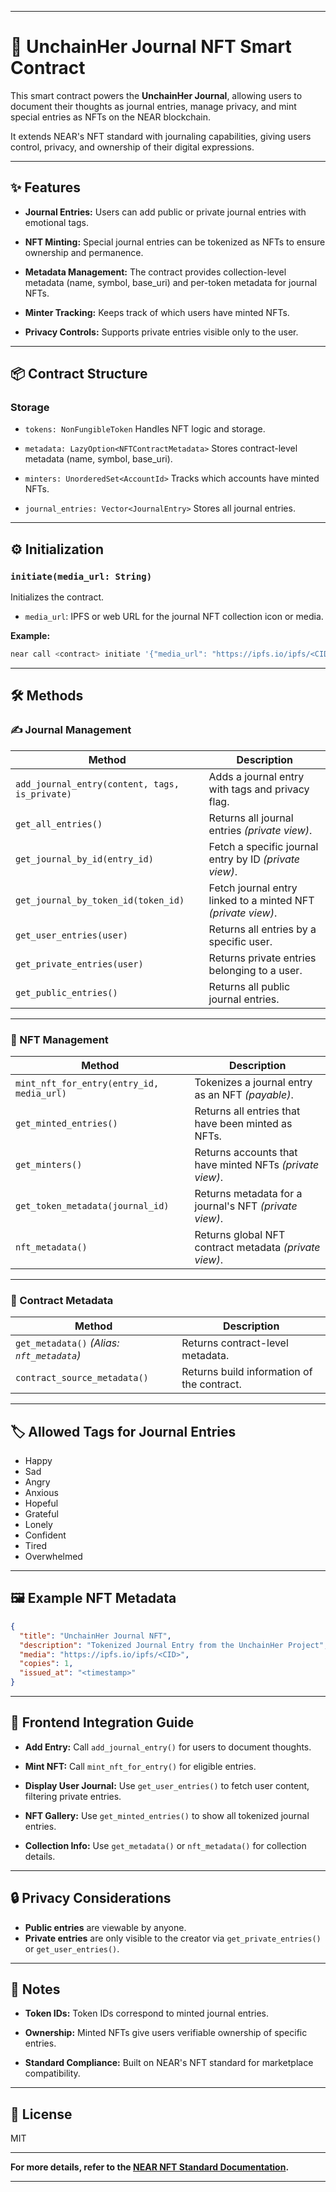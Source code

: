 
---

# 📝 UnchainHer Journal NFT Smart Contract

This smart contract powers the **UnchainHer Journal**, allowing users to document their thoughts as journal entries, manage privacy, and mint special entries as NFTs on the NEAR blockchain.

It extends NEAR's NFT standard with journaling capabilities, giving users control, privacy, and ownership of their digital expressions.

---

## ✨ Features

* **Journal Entries:**
  Users can add public or private journal entries with emotional tags.

* **NFT Minting:**
  Special journal entries can be tokenized as NFTs to ensure ownership and permanence.

* **Metadata Management:**
  The contract provides collection-level metadata (name, symbol, base\_uri) and per-token metadata for journal NFTs.

* **Minter Tracking:**
  Keeps track of which users have minted NFTs.

* **Privacy Controls:**
  Supports private entries visible only to the user.

---

## 📦 Contract Structure

### Storage

* `tokens: NonFungibleToken`
  Handles NFT logic and storage.

* `metadata: LazyOption<NFTContractMetadata>`
  Stores contract-level metadata (name, symbol, base\_uri).

* `minters: UnorderedSet<AccountId>`
  Tracks which accounts have minted NFTs.

* `journal_entries: Vector<JournalEntry>`
  Stores all journal entries.

---

## ⚙️ Initialization

### `initiate(media_url: String)`

Initializes the contract.

* `media_url`: IPFS or web URL for the journal NFT collection icon or media.

**Example:**

```bash
near call <contract> initiate '{"media_url": "https://ipfs.io/ipfs/<CID>"}' --accountId <your-account>
```

---

## 🛠 Methods

### ✍️ Journal Management

| Method                                         | Description                                                  |
| ---------------------------------------------- | ------------------------------------------------------------ |
| `add_journal_entry(content, tags, is_private)` | Adds a journal entry with tags and privacy flag.             |
| `get_all_entries()`                            | Returns all journal entries *(private view)*.                |
| `get_journal_by_id(entry_id)`                  | Fetch a specific journal entry by ID *(private view)*.       |
| `get_journal_by_token_id(token_id)`            | Fetch journal entry linked to a minted NFT *(private view)*. |
| `get_user_entries(user)`                       | Returns all entries by a specific user.                      |
| `get_private_entries(user)`                    | Returns private entries belonging to a user.                 |
| `get_public_entries()`                         | Returns all public journal entries.                          |

---

### 🎨 NFT Management

| Method                                    | Description                                              |
| ----------------------------------------- | -------------------------------------------------------- |
| `mint_nft_for_entry(entry_id, media_url)` | Tokenizes a journal entry as an NFT *(payable)*.         |
| `get_minted_entries()`                    | Returns all entries that have been minted as NFTs.       |
| `get_minters()`                           | Returns accounts that have minted NFTs *(private view)*. |
| `get_token_metadata(journal_id)`          | Returns metadata for a journal's NFT *(private view)*.   |
| `nft_metadata()`                          | Returns global NFT contract metadata *(private view)*.   |

---

### 🔎 Contract Metadata

| Method                                     | Description                                |
| ------------------------------------------ | ------------------------------------------ |
| `get_metadata()` *(Alias: `nft_metadata`)* | Returns contract-level metadata.           |
| `contract_source_metadata()`               | Returns build information of the contract. |

---

## 🏷 Allowed Tags for Journal Entries

* Happy
* Sad
* Angry
* Anxious
* Hopeful
* Grateful
* Lonely
* Confident
* Tired
* Overwhelmed

---

## 🖼️ Example NFT Metadata

```json
{
  "title": "UnchainHer Journal NFT",
  "description": "Tokenized Journal Entry from the UnchainHer Project",
  "media": "https://ipfs.io/ipfs/<CID>",
  "copies": 1,
  "issued_at": "<timestamp>"
}
```

---

## 🔗 Frontend Integration Guide

* **Add Entry:**
  Call `add_journal_entry()` for users to document thoughts.

* **Mint NFT:**
  Call `mint_nft_for_entry()` for eligible entries.

* **Display User Journal:**
  Use `get_user_entries()` to fetch user content, filtering private entries.

* **NFT Gallery:**
  Use `get_minted_entries()` to show all tokenized journal entries.

* **Collection Info:**
  Use `get_metadata()` or `nft_metadata()` for collection details.

---

## 🔒 Privacy Considerations

* **Public entries** are viewable by anyone.
* **Private entries** are only visible to the creator via `get_private_entries()` or `get_user_entries()`.

---

## 🧩 Notes

* **Token IDs:**
  Token IDs correspond to minted journal entries.

* **Ownership:**
  Minted NFTs give users verifiable ownership of specific entries.

* **Standard Compliance:**
  Built on NEAR's NFT standard for marketplace compatibility.

---

## 📄 License

MIT

---

**For more details, refer to the [NEAR NFT Standard Documentation](https://nomicon.io/Standards/NonFungibleToken/Core).**

---

